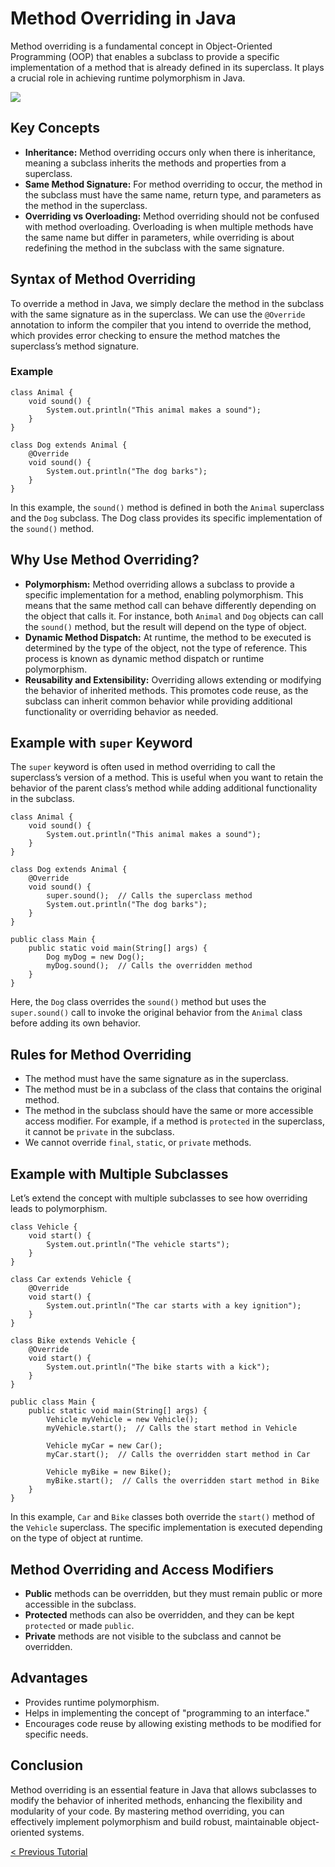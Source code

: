# Method Overriding in Java
Method overriding is a fundamental concept in Object-Oriented Programming (OOP) that enables a subclass to provide a specific implementation of a method that is already defined in its superclass. It plays a crucial role in achieving runtime polymorphism in Java.

[![](https://markdown-videos-api.jorgenkh.no/youtube/2vaBwAuraNM)](https://youtu.be/2vaBwAuraNM)

## Key Concepts
* **Inheritance:** Method overriding occurs only when there is inheritance, meaning a subclass inherits the methods and properties from a superclass.
* **Same Method Signature:** For method overriding to occur, the method in the subclass must have the same name, return type, and parameters as the method in the superclass.
* **Overriding vs Overloading:** Method overriding should not be confused with method overloading. Overloading is when multiple methods have the same name but differ in parameters, while overriding is about redefining the method in the subclass with the same signature.

## Syntax of Method Overriding
To override a method in Java, we simply declare the method in the subclass with the same signature as in the superclass. We can use the `@Override` annotation to inform the compiler that you intend to override the method, which provides error checking to ensure the method matches the superclass’s method signature.

### Example
```
class Animal {
    void sound() {
        System.out.println("This animal makes a sound");
    }
}

class Dog extends Animal {
    @Override
    void sound() {
        System.out.println("The dog barks");
    }
}
```
In this example, the `sound()` method is defined in both the `Animal` superclass and the `Dog` subclass. The Dog class provides its specific implementation of the `sound()` method.

## Why Use Method Overriding?
* **Polymorphism:** Method overriding allows a subclass to provide a specific implementation for a method, enabling polymorphism. This means that the same method call can behave differently depending on the object that calls it. For instance, both `Animal` and `Dog` objects can call the `sound()` method, but the result will depend on the type of object.
* **Dynamic Method Dispatch:** At runtime, the method to be executed is determined by the type of the object, not the type of reference. This process is known as dynamic method dispatch or runtime polymorphism.
* **Reusability and Extensibility:** Overriding allows extending or modifying the behavior of inherited methods. This promotes code reuse, as the subclass can inherit common behavior while providing additional functionality or overriding behavior as needed.

## Example with `super` Keyword
The `super` keyword is often used in method overriding to call the superclass’s version of a method. This is useful when you want to retain the behavior of the parent class’s method while adding additional functionality in the subclass.
```
class Animal {
    void sound() {
        System.out.println("This animal makes a sound");
    }
}

class Dog extends Animal {
    @Override
    void sound() {
        super.sound();  // Calls the superclass method
        System.out.println("The dog barks");
    }
}

public class Main {
    public static void main(String[] args) {
        Dog myDog = new Dog();
        myDog.sound();  // Calls the overridden method
    }
}
```
Here, the `Dog` class overrides the `sound()` method but uses the `super.sound()` call to invoke the original behavior from the `Animal` class before adding its own behavior.

## Rules for Method Overriding
* The method must have the same signature as in the superclass.
* The method must be in a subclass of the class that contains the original method.
* The method in the subclass should have the same or more accessible access modifier. For example, if a method is `protected` in the superclass, it cannot be `private` in the subclass.
* We cannot override `final`, `static`, or `private` methods.

## Example with Multiple Subclasses
Let’s extend the concept with multiple subclasses to see how overriding leads to polymorphism.
```
class Vehicle {
    void start() {
        System.out.println("The vehicle starts");
    }
}

class Car extends Vehicle {
    @Override
    void start() {
        System.out.println("The car starts with a key ignition");
    }
}

class Bike extends Vehicle {
    @Override
    void start() {
        System.out.println("The bike starts with a kick");
    }
}

public class Main {
    public static void main(String[] args) {
        Vehicle myVehicle = new Vehicle();
        myVehicle.start();  // Calls the start method in Vehicle

        Vehicle myCar = new Car();
        myCar.start();  // Calls the overridden start method in Car

        Vehicle myBike = new Bike();
        myBike.start();  // Calls the overridden start method in Bike
    }
}
```
In this example, `Car` and `Bike` classes both override the `start()` method of the `Vehicle` superclass. The specific implementation is executed depending on the type of object at runtime.

## Method Overriding and Access Modifiers
* **Public** methods can be overridden, but they must remain public or more accessible in the subclass.
* **Protected** methods can also be overridden, and they can be kept `protected` or made `public`.
* **Private** methods are not visible to the subclass and cannot be overridden.

## Advantages
* Provides runtime polymorphism.
* Helps in implementing the concept of "programming to an interface."
* Encourages code reuse by allowing existing methods to be modified for specific needs.

## Conclusion
Method overriding is an essential feature in Java that allows subclasses to modify the behavior of inherited methods, enhancing the flexibility and modularity of your code. By mastering method overriding, you can effectively implement polymorphism and build robust, maintainable object-oriented systems.

[< Previous Tutorial](https://github.com/nakulmitra/java-tutorial/blob/master/object-oriented-programming/polymorphism/Polymorphism.md)
